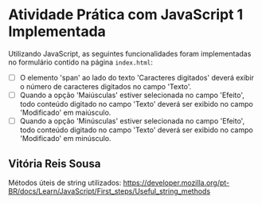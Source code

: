 # Atividade Prática com JavaScript 1 Implementada


Utilizando JavaScript, as seguintes funcionalidades foram implementadas no formulário contido na página `index.html`:

- [ ] O elemento 'span' ao lado do texto 'Caracteres digitados' deverá exibir o número de caracteres digitados no campo 'Texto'.
- [ ] Quando a opção 'Maiúsculas' estiver selecionada no campo 'Efeito', todo conteúdo digitado no campo 'Texto' deverá ser exibido no campo 'Modificado' em maiúsculo.
- [ ] Quando a opção 'Minúsculas' estiver selecionada no campo 'Efeito', todo conteúdo digitado no campo 'Texto' deverá ser exibido no campo 'Modificado' em minúsculo.

## Vitória Reis Sousa 

Métodos úteis de string utilizados: 
https://developer.mozilla.org/pt-BR/docs/Learn/JavaScript/First_steps/Useful_string_methods